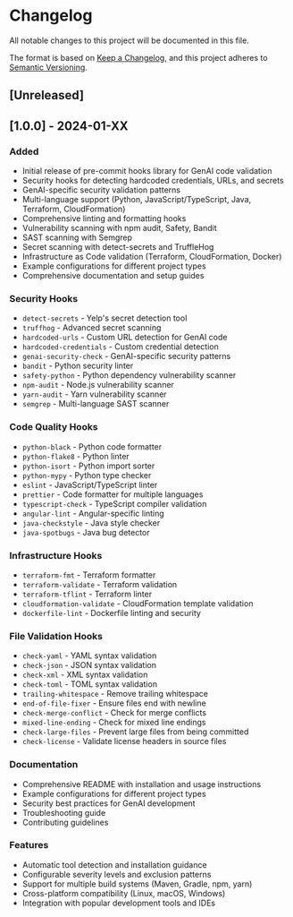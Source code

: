 # Changelog

All notable changes to this project will be documented in this file.

The format is based on [Keep a Changelog](https://keepachangelog.com/en/1.0.0/),
and this project adheres to [Semantic Versioning](https://semver.org/spec/v2.0.0.html).

## [Unreleased]

## [1.0.0] - 2024-01-XX

### Added
- Initial release of pre-commit hooks library for GenAI code validation
- Security hooks for detecting hardcoded credentials, URLs, and secrets
- GenAI-specific security validation patterns
- Multi-language support (Python, JavaScript/TypeScript, Java, Terraform, CloudFormation)
- Comprehensive linting and formatting hooks
- Vulnerability scanning with npm audit, Safety, Bandit
- SAST scanning with Semgrep
- Secret scanning with detect-secrets and TruffleHog
- Infrastructure as Code validation (Terraform, CloudFormation, Docker)
- Example configurations for different project types
- Comprehensive documentation and setup guides

### Security Hooks
- `detect-secrets` - Yelp's secret detection tool
- `truffhog` - Advanced secret scanning
- `hardcoded-urls` - Custom URL detection for GenAI code
- `hardcoded-credentials` - Custom credential detection
- `genai-security-check` - GenAI-specific security patterns
- `bandit` - Python security linter
- `safety-python` - Python dependency vulnerability scanner
- `npm-audit` - Node.js vulnerability scanner
- `yarn-audit` - Yarn vulnerability scanner
- `semgrep` - Multi-language SAST scanner

### Code Quality Hooks
- `python-black` - Python code formatter
- `python-flake8` - Python linter
- `python-isort` - Python import sorter
- `python-mypy` - Python type checker
- `eslint` - JavaScript/TypeScript linter
- `prettier` - Code formatter for multiple languages
- `typescript-check` - TypeScript compiler validation
- `angular-lint` - Angular-specific linting
- `java-checkstyle` - Java style checker
- `java-spotbugs` - Java bug detector

### Infrastructure Hooks
- `terraform-fmt` - Terraform formatter
- `terraform-validate` - Terraform validation
- `terraform-tflint` - Terraform linter
- `cloudformation-validate` - CloudFormation template validation
- `dockerfile-lint` - Dockerfile linting and security

### File Validation Hooks
- `check-yaml` - YAML syntax validation
- `check-json` - JSON syntax validation
- `check-xml` - XML syntax validation
- `check-toml` - TOML syntax validation
- `trailing-whitespace` - Remove trailing whitespace
- `end-of-file-fixer` - Ensure files end with newline
- `check-merge-conflict` - Check for merge conflicts
- `mixed-line-ending` - Check for mixed line endings
- `check-large-files` - Prevent large files from being committed
- `check-license` - Validate license headers in source files

### Documentation
- Comprehensive README with installation and usage instructions
- Example configurations for different project types
- Security best practices for GenAI development
- Troubleshooting guide
- Contributing guidelines

### Features
- Automatic tool detection and installation guidance
- Configurable severity levels and exclusion patterns
- Support for multiple build systems (Maven, Gradle, npm, yarn)
- Cross-platform compatibility (Linux, macOS, Windows)
- Integration with popular development tools and IDEs
